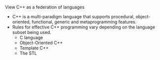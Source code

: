 View C++ as a federation of languages
* C++ is a multi-paradigm language that supports procedural, object-oriented, functional, generic and metaprogramming features.
* Rules for effective C++ programming vary depending on the language subset being used.
    - C language
    - Object-Oriented C++
    - Template C++
    - The STL
